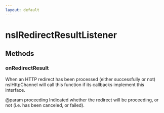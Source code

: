 ```yaml
---
layout: default
---
```


# nsIRedirectResultListener #

## Methods ##

### onRedirectResult ###

 When an HTTP redirect has been processed (either successfully or not)
 nsIHttpChannel will call this function if its callbacks implement this
 interface.

 @param proceeding
        Indicated whether the redirect will be proceeding, or not (i.e.
        has been canceled, or failed).


